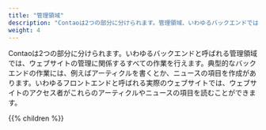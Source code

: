 ```yaml
---
title: "管理領域"
description: "Contaoは2つの部分に分けられます。管理領域、いわゆるバックエンドではウェブサイトの管理に関係するすべての作業を行えます。"
weight: 4
---
```


Contaoは2つの部分に分けられます。いわゆるバックエンドと呼ばれる管理領域では、ウェブサイトの管理に関係するすべての作業を行えます。典型的なバックエンドの作業には、例えばアーティクルを書くとか、ニュースの項目を作成があります。いわゆるフロントエンドと呼ばれる実際のウェブサイトでは、ウェブサイトのアクセス者がこれらのアーティクルやニュースの項目を読むことができます。

{{% children %}}
